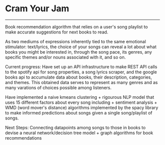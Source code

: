 # Cram Your Jam

<hr>
Book recommendation algorithm that relies on a user's song playlist to make accurate suggestions for next books to read.

As two mediums of expressions inherently tied to the same emotional stimulator: text/lyrics, the choice of your songs can reveal a lot about what books you might be interested in, through the song pace, its genres, any specific themes and/or nouns associated with it, and so on.

Current progress:
Have set up an API infrastructure to make REST API calls to the spotify api for song properties, a song lyrics scraper, and the google books api to accumulate data about books, their description, categories, and themes. This obtained data serves to represent as many genres and as many varations of choices possible among listeners. 

Have implemented a naive kmeans clustering + rigourous NLP model that uses 15 different factors about every song including + sentiment analysis + WMD (word mover's distance) algorithms implemented by the spacy library to make informed predictions about songs given a single song/playlist of songs.

Next Steps:
Connecting datapoints among songs to those in books to devise a neural network/decision tree model + graph algorithms for book recommendations
